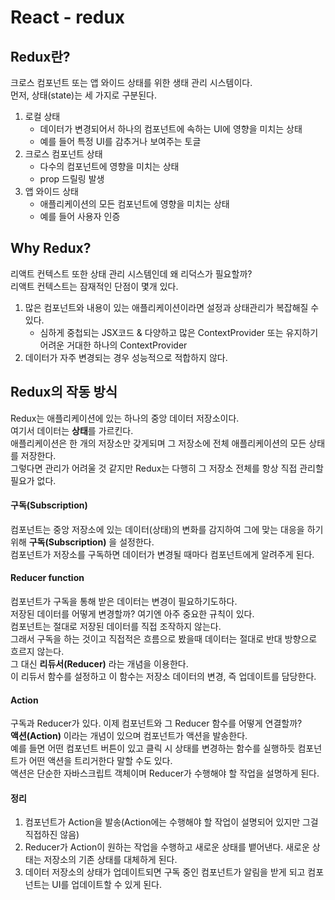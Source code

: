 React - redux
============

## Redux란?
크로스 컴포넌트 또는 앱 와이드 상태를 위한 생태 관리 시스템이다.   
먼저, 상태(state)는 세 가지로 구분된다.   
1. 로컬 상태
   - 데이터가 변경되어서 하나의 컴포넌트에 속하는 UI에 영향을 미치는 상태
   - 예를 들어 특정 UI를 감추거나 보여주는 토글
2. 크로스 컴포넌트 상태
   - 다수의 컴포넌트에 영향을 미치는 상태
   - prop 드릴링 발생
3. 앱 와이드 상태
   - 애플리케이션의 모든 컴포넌트에 영향을 미치는 상태
   - 예를 들어 사용자 인증

## Why Redux?
리액트 컨텍스트 또한 상태 관리 시스템인데 왜 리덕스가 필요할까?   
리액트 컨텍스트는 잠재적인 단점이 몇개 있다.   
1. 많은 컴포넌트와 내용이 있는 애플리케이션이라면 설정과 상태관리가 복잡해질 수 있다.
   - 심하게 중첩되는 JSX코드 & 다양하고 많은 ContextProvider 또는 유지하기 어려운 거대한 하나의 ContextProvider
2. 데이터가 자주 변경되는 경우 성능적으로 적합하지 않다.

## Redux의 작동 방식
Redux는 애플리케이션에 있는 하나의 중앙 데이터 저장소이다.   
여기서 데이터는 **상태**를 가르킨다.   
애플리케이션은 한 개의 저장소만 갖게되며 그 저장소에 전체 애플리케이션의 모든 상태를 저장한다.   
그렇다면 관리가 어려울 것 같지만 Redux는 다행히 그 저장소 전체를 항상 직접 관리할 필요가 없다.   

#### 구독(Subscription)
컴포넌트는 중앙 저장소에 있는 데이터(상태)의 변화를 감지하여 그에 맞는 대응을 하기위해 **구독(Subscription)** 을 설정한다.   
컴포넌트가 저장소를 구독하면 데이터가 변경될 때마다 컴포넌트에게 알려주게 된다.

#### Reducer function
컴포넌트가 구독을 통해 받은 데이터는 변경이 필요하기도하다.   
저장된 데이터를 어떻게 변경할까? 여기엔 아주 중요한 규칙이 있다.   
컴포넌트는 절대로 저장된 데이터를 직접 조작하지 않는다.   
그래서 구독을 하는 것이고 직접적은 흐름으로 봤을때 데이터는 절대로 반대 방향으로 흐르지 않는다.   
그 대신 **리듀서(Reducer)** 라는 개념을 이용한다.   
이 리듀서 함수를 설정하고 이 함수는 저장소 데이터의 변경, 즉 업데이트를 담당한다.   

#### Action
구독과 Reducer가 있다. 이제 컴포넌트와 그 Reducer 함수를 어떻게 연결할까?   
**액션(Action)** 이라는 개념이 있으며 컴포넌트가 액션을 발송한다.   
예를 들면 어떤 컴포넌트 버튼이 있고 클릭 시 상태를 변경하는 함수를 실행하듯 컴포넌트가 어떤 액션을 트리거한다 말할 수도 있다.   
액션은 단순한 자바스크립트 객체이며 Reducer가 수행해야 할 작업을 설명하게 된다.   

#### 정리
1. 컴포넌트가 Action을 발송(Action에는 수행해야 할 작업이 설명되어 있지만 그걸 직접하진 않음)
2. Reducer가 Action이 원하는 작업을 수행하고 새로운 상태를 뱉어낸다. 새로운 상태는 저장소의 기존 상태를 대체하게 된다.
3. 데이터 저장소의 상태가 업데이트되면 구독 중인 컴포넌트가 알림을 받게 되고 컴포넌트는 UI를 업데이트할 수 있게 된다.
